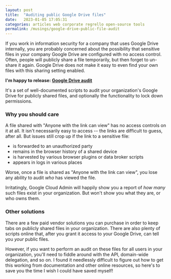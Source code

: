 ```yaml
---
layout: post
title:  "Auditing public Google Drive files"
date:   2023-01-05 17:05:31
categories: articles web corporate regrello open-source tools
permalink: /musings/google-drive-public-file-audit
---
```


If you work in information security for a company that uses Google Drive internally, you are probably concerned about the possibility that sensitive files in your company Google Drive are configured with no access control. Often, people will publicly share a file temporarily, but then forget to un-share it again. Google Drive does not make it easy to even find your own files with this sharing setting enabled.

**I'm happy to release: [Google Drive audit](https://gitlab.com/regrello-public/google-drive-audit)**

It's a set of well-documented scripts to audit your organization's Google Drive for publicly shared files,
and optionally the functionality to lock down permissions.


### Why you should care

A file shared with "Anyone with the link can view" has no access controls on it at all.
It isn't necessarily easy to access -- the links are difficult to guess, after all.
But issues still crop up if the link to a sensitive file:
* is forwarded to an unauthorized party
* remains in the browser history of a shared device
* is harvested by various browser plugins or data broker scripts
* appears in logs in various places

Worse, once a file is shared as "Anyone with the link can view", you lose any ability to audit *who* has viewed the file.

Irritatingly, Google Cloud Admin will happily show you a report of *how many* such files exist in your organization.
But won't show you what they are, or who owns them.

### Other solutions

There are a few paid vendor solutions you can purchase in order to keep tabs on publicly shared files in your organization.
There are also plenty of scripts online that, after you grant it access to your Google Drive, can tell you *your* public files.

However, if you want to perform an audit on these files for all users in your organization,
you'll need to fiddle around with the API, domain-wide delegation, and so on.
I found it needlessly difficult to figure out how to get this working from documentation and other online resources,
so here's to save you the time I wish I could have saved myself!
